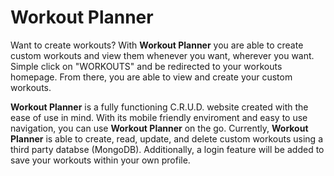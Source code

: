 # Workout Planner
Want to create workouts? With <b>Workout Planner</b> you are able to create custom workouts and view them whenever you want,
          wherever you want. Simple click on "WORKOUTS" and be redirected to your workouts homepage. From there, you are able to view and create
          your custom workouts. 
        </p>
        <p>
          <b>Workout Planner</b> is a fully functioning C.R.U.D. website created with the ease of use in mind. With its mobile friendly enviroment 
          and easy to use navigation, you can use <b>Workout Planner</b> on the go. Currently, <b>Workout Planner</b> is able to create, read, update, and delete custom workouts using a third party databse (MongoDB). Additionally, a login feature will be added to save your
          workouts within your own profile.
